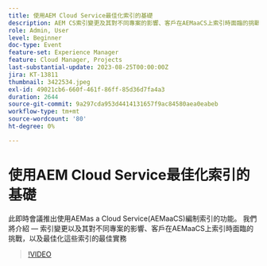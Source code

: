 ```yaml
---
title: 使用AEM Cloud Service最佳化索引的基礎
description: AEM CS索引變更及其對不同專案的影響、客戶在AEMaaCS上索引時面臨的挑戰，以及最佳化這些索引的最佳實務
role: Admin, User
level: Beginner
doc-type: Event
feature-set: Experience Manager
feature: Cloud Manager, Projects
last-substantial-update: 2023-08-25T00:00:00Z
jira: KT-13811
thumbnail: 3422534.jpeg
exl-id: 49021cb6-660f-461f-86ff-85d36d7fa4a3
duration: 2644
source-git-commit: 9a297cda953d4414131657f9ac84580aea0eabeb
workflow-type: tm+mt
source-wordcount: '80'
ht-degree: 0%

---
```


# 使用AEM Cloud Service最佳化索引的基礎

此即時會議推出使用AEMas a Cloud Service(AEMaaCS)編制索引的功能。 我們將介紹 — 索引變更以及其對不同專案的影響、客戶在AEMaaCS上索引時面臨的挑戰，以及最佳化這些索引的最佳實務

>[!VIDEO](https://video.tv.adobe.com/v/3422534/?learn=on)
